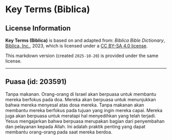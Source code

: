 # Key Terms (Biblica)

## License Information

**Key Terms (Biblica)** is based on and adapted from: _Biblica Bible Dictionary_, [Biblica, Inc.](https://www.biblica.com/), 2023, which is licensed under a [CC BY-SA 4.0 license](https://creativecommons.org/licenses/by-sa/4.0/legalcode.en).

This markdown version (created `2025-10-20`) is provided under the same license.



--------------------------------

## Puasa (id: 203591)

Tanpa makanan. Orang\-orang di Israel akan berpuasa untuk membantu mereka berfokus pada doa. Mereka akan berpuasa untuk menunjukkan bahwa mereka menyesal atas dosa mereka. Tanpa makanan akan membantu mereka berfokus pada tujuan yang ingin mereka capai. Mereka juga akan berpuasa untuk meratapi hal menyedihkan yang telah terjadi. Yesus mengajarkan bahwa berpuasa merupakan bagian dari penyembahan dan pelayanan kepada Allah. Ini adalah praktik penting yang dapat membantu orang\-orang pada saat mereka berdoa.



